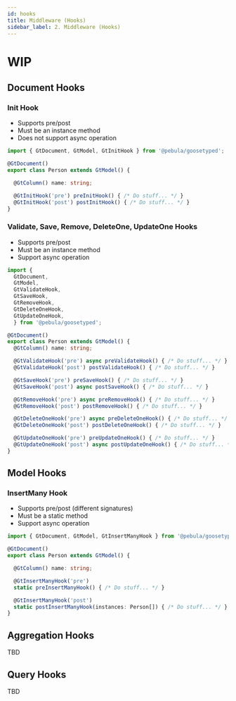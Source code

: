 ```yaml
---
id: hooks
title: Middleware (Hooks)
sidebar_label: 2. Middleware (Hooks)
---
```


# WIP

## Document Hooks

### Init Hook

- Supports pre/post
- Must be an instance method
- Does not support async operation

```typescript
import { GtDocument, GtModel, GtInitHook } from '@pebula/goosetyped';

@GtDocument()
export class Person extends GtModel() {

  @GtColumn() name: string;

  @GtInitHook('pre') preInitHook() { /* Do stuff... */ }
  @GtInitHook('post') postInitHook() { /* Do stuff... */ }
}
```

### Validate, Save, Remove, DeleteOne, UpdateOne Hooks

- Supports pre/post
- Must be an instance method
- Support async operation

```typescript
import {
  GtDocument,
  GtModel,
  GtValidateHook,
  GtSaveHook,
  GtRemoveHook,
  GtDeleteOneHook,
  GtUpdateOneHook,
  } from '@pebula/goosetyped';

@GtDocument()
export class Person extends GtModel() {
  @GtColumn() name: string;

  @GtValidateHook('pre') async preValidateHook() { /* Do stuff... */ }
  @GtValidateHook('post') postValidateHook() { /* Do stuff... */ }

  @GtSaveHook('pre') preSaveHook() { /* Do stuff... */ }
  @GtSaveHook('post') async postSaveHook() { /* Do stuff... */ }

  @GtRemoveHook('pre') async preRemoveHook() { /* Do stuff... */ }
  @GtRemoveHook('post') postRemoveHook() { /* Do stuff... */ }

  @GtDeleteOneHook('pre') async preDeleteOneHook() { /* Do stuff... */ }
  @GtDeleteOneHook('post') postDeleteOneHook() { /* Do stuff... */ }

  @GtUpdateOneHook('pre') preUpdateOneHook() { /* Do stuff... */ }
  @GtUpdateOneHook('post') async postUpdateOneHook() { /* Do stuff... */ }
}
```

## Model Hooks

### InsertMany Hook

- Supports pre/post (different signatures)
- Must be a static method
- Support async operation

```typescript
import { GtDocument, GtModel, GtInsertManyHook } from '@pebula/goosetyped';

@GtDocument()
export class Person extends GtModel() {

  @GtColumn() name: string;

  @GtInsertManyHook('pre')
  static preInsertManyHook() { /* Do stuff... */ }

  @GtInsertManyHook('post')
  static postInsertManyHook(instances: Person[]) { /* Do stuff... */ }
}
```

## Aggregation Hooks

TBD

## Query Hooks

TBD

